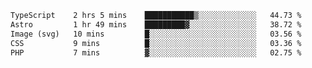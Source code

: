 <!--START_SECTION:waka-->

```txt
TypeScript    2 hrs 5 mins    ███████████▒░░░░░░░░░░░░░   44.73 %
Astro         1 hr 49 mins    █████████▓░░░░░░░░░░░░░░░   38.72 %
Image (svg)   10 mins         █░░░░░░░░░░░░░░░░░░░░░░░░   03.56 %
CSS           9 mins          █░░░░░░░░░░░░░░░░░░░░░░░░   03.36 %
PHP           7 mins          ▓░░░░░░░░░░░░░░░░░░░░░░░░   02.75 %
```

<!--END_SECTION:waka-->
